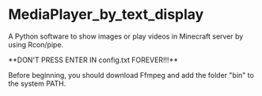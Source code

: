 # MediaPlayer_by_text_display
A Python software to show images or play videos in Minecraft server by using Rcon/pipe.
<p></p>
<p></p>
**DON'T PRESS ENTER IN config.txt FOREVER!!!**
<p></p>
<p></p>
Before beginning, you should download Ffmpeg and add the folder "bin" to the system PATH.
